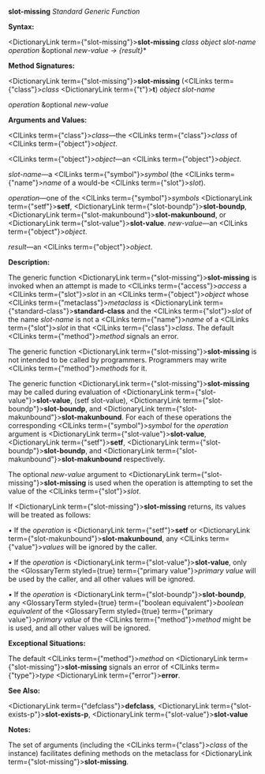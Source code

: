 **slot-missing** *Standard Generic Function* 



**Syntax:** 



<DictionaryLink  term={"slot-missing"}><b>slot-missing</b></DictionaryLink> *class object slot-name operation* &amp;optional *new-value → \{result\}*\* 



**Method Signatures:** 



<DictionaryLink  term={"slot-missing"}><b>slot-missing</b></DictionaryLink> (<ClLinks  term={"class"}><i>class</i></ClLinks> <DictionaryLink  term={"t"}><b>t</b></DictionaryLink>) *object slot-name* 



*operation* &amp;optional *new-value* 



**Arguments and Values:** 



<ClLinks  term={"class"}><i>class</i></ClLinks>—the <ClLinks  term={"class"}><i>class</i></ClLinks> of <ClLinks  term={"object"}><i>object</i></ClLinks>. 



<ClLinks  term={"object"}><i>object</i></ClLinks>—an <ClLinks  term={"object"}><i>object</i></ClLinks>. 



*slot-name*—a <ClLinks  term={"symbol"}><i>symbol</i></ClLinks> (the <ClLinks  term={"name"}><i>name</i></ClLinks> of a would-be <ClLinks  term={"slot"}><i>slot</i></ClLinks>). 



*operation*—one of the <ClLinks  term={"symbol"}><i>symbols</i></ClLinks> <DictionaryLink  term={"setf"}><b>setf</b></DictionaryLink>, <DictionaryLink  term={"slot-boundp"}><b>slot-boundp</b></DictionaryLink>, <DictionaryLink  term={"slot-makunbound"}><b>slot-makunbound</b></DictionaryLink>, or <DictionaryLink  term={"slot-value"}><b>slot-value</b></DictionaryLink>. *new-value*—an <ClLinks  term={"object"}><i>object</i></ClLinks>. 



*result*—an <ClLinks  term={"object"}><i>object</i></ClLinks>. 



**Description:** 



The generic function <DictionaryLink  term={"slot-missing"}><b>slot-missing</b></DictionaryLink> is invoked when an attempt is made to <ClLinks  term={"access"}><i>access</i></ClLinks> a <ClLinks  term={"slot"}><i>slot</i></ClLinks> in an <ClLinks  term={"object"}><i>object</i></ClLinks> whose <ClLinks  term={"metaclass"}><i>metaclass</i></ClLinks> is <DictionaryLink  term={"standard-class"}><b>standard-class</b></DictionaryLink> and the <ClLinks  term={"slot"}><i>slot</i></ClLinks> of the name *slot-name* is not a <ClLinks  term={"name"}><i>name</i></ClLinks> of a <ClLinks  term={"slot"}><i>slot</i></ClLinks> in that <ClLinks  term={"class"}><i>class</i></ClLinks>. The default <ClLinks  term={"method"}><i>method</i></ClLinks> signals an error. 



The generic function <DictionaryLink  term={"slot-missing"}><b>slot-missing</b></DictionaryLink> is not intended to be called by programmers. Programmers may write <ClLinks  term={"method"}><i>methods</i></ClLinks> for it. 



The generic function <DictionaryLink  term={"slot-missing"}><b>slot-missing</b></DictionaryLink> may be called during evaluation of <DictionaryLink  term={"slot-value"}><b>slot-value</b></DictionaryLink>, (setf slot-value), <DictionaryLink  term={"slot-boundp"}><b>slot-boundp</b></DictionaryLink>, and <DictionaryLink  term={"slot-makunbound"}><b>slot-makunbound</b></DictionaryLink>. For each of these operations the corresponding <ClLinks  term={"symbol"}><i>symbol</i></ClLinks> for the *operation* argument is <DictionaryLink  term={"slot-value"}><b>slot-value</b></DictionaryLink>, <DictionaryLink  term={"setf"}><b>setf</b></DictionaryLink>, <DictionaryLink  term={"slot-boundp"}><b>slot-boundp</b></DictionaryLink>, and <DictionaryLink  term={"slot-makunbound"}><b>slot-makunbound</b></DictionaryLink> respectively. 



The optional *new-value* argument to <DictionaryLink  term={"slot-missing"}><b>slot-missing</b></DictionaryLink> is used when the operation is attempting to set the value of the <ClLinks  term={"slot"}><i>slot</i></ClLinks>. 



If <DictionaryLink  term={"slot-missing"}><b>slot-missing</b></DictionaryLink> returns, its values will be treated as follows: 



*•* If the *operation* is <DictionaryLink  term={"setf"}><b>setf</b></DictionaryLink> or <DictionaryLink  term={"slot-makunbound"}><b>slot-makunbound</b></DictionaryLink>, any <ClLinks  term={"value"}><i>values</i></ClLinks> will be ignored by the caller. 



*•* If the *operation* is <DictionaryLink  term={"slot-value"}><b>slot-value</b></DictionaryLink>, only the <GlossaryTerm styled={true} term={"primary value"}><i>primary value</i></GlossaryTerm> will be used by the caller, and all other values will be ignored. 



*•* If the *operation* is <DictionaryLink  term={"slot-boundp"}><b>slot-boundp</b></DictionaryLink>, any <GlossaryTerm styled={true} term={"boolean equivalent"}><i>boolean equivalent</i></GlossaryTerm> of the <GlossaryTerm styled={true} term={"primary value"}><i>primary value</i></GlossaryTerm> of the <ClLinks  term={"method"}><i>method</i></ClLinks> might be is used, and all other values will be ignored. 







 



 



**Exceptional Situations:** 



The default <ClLinks  term={"method"}><i>method</i></ClLinks> on <DictionaryLink  term={"slot-missing"}><b>slot-missing</b></DictionaryLink> signals an error of <ClLinks  term={"type"}><i>type</i></ClLinks> <DictionaryLink  term={"error"}><b>error</b></DictionaryLink>. 



**See Also:** 



<DictionaryLink  term={"defclass"}><b>defclass</b></DictionaryLink>, <DictionaryLink  term={"slot-exists-p"}><b>slot-exists-p</b></DictionaryLink>, <DictionaryLink  term={"slot-value"}><b>slot-value</b></DictionaryLink> 



**Notes:** 



The set of arguments (including the <ClLinks  term={"class"}><i>class</i></ClLinks> of the instance) facilitates defining methods on the metaclass for <DictionaryLink  term={"slot-missing"}><b>slot-missing</b></DictionaryLink>. 



